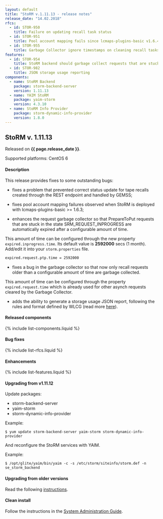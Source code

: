 ```yaml
---
layout: default
title: "StoRM v.1.11.13 - release notes"
release_date: "14.02.2018"
rfcs:
  - id: STOR-950
    title: Failure on updating recall task status
  - id: STOR-951
    title: Pool account mapping fails since lcmaps-plugins-basic v1.6.4
  - id: STOR-955
    title: Garbage Collector ignore timestamps on cleaning recall tasks
features:
  - id: STOR-954
    title: StoRM backend should garbage collect requests that are stuck in SRM_IN_PROGRESS for a configurable amount of time
  - id: STOR-982
    title: JSON storage usage reporting
components:
  - name: StoRM Backend
    package: storm-backend-server
    version: 1.11.13
  - name: YAIM StoRM
    package: yaim-storm
    version: 4.3.10
  - name: StoRM Info Provider
    package: storm-dynamic-info-provider
    version: 1.8.0
---
```


## StoRM v. 1.11.13

Released on **{{ page.release_date }}**.

Supported platforms: <span class="label label-success">CentOS 6</span>

#### Description

This release provides fixes to some outstanding bugs:

* fixes a problem that prevented correct status update for tape recalls created through the REST endpoint and handled by GEMSS;

* fixes pool account mapping failures observed when StoRM is deployed with lcmaps-plugins-basic >= 1.6.3;

* enhances the request garbage collector so that PrepareToPut requests that are stuck in the state SRM_REQUEST_INPROGRESS are automatically expired after a configurable amount of time.

This amount of time can be configured through the new property `expired.inprogress.time`.
Its default value is **2592000** secs (1 month).
Add/edit it into your `storm.properties` file.

```bash
expired.request.ptp.time = 2592000
```

* fixes a bug in the garbage collector so that now only recall requests older than a configurable amount of time are garbage collected.

This amount of time can be configured through the property `expired.request.time` which is already used for other asynch requests cleared by the Garbage Collector.

* adds the ability to generate a storage usage JSON report, following the rules and format defined by WLCG (read more [here][how-to-json-report]).

#### Released components

{% include list-components.liquid %}

#### Bug fixes

{% include list-rfcs.liquid %}

#### Enhancements

{% include list-features.liquid %}

#### Upgrading from v1.11.12

Update packages:

* storm-backend-server
* yaim-storm
* storm-dynamic-info-provider

Example:

    $ yum update storm-backend-server yaim-storm storm-dynamic-info-provider

And reconfigure the StoRM services with YAIM.

Example:

    $ /opt/glite/yaim/bin/yaim -c -s /etc/storm/siteinfo/storm.def -n se_storm_backend

#### Upgrading from older versions

Read the following [instructions][upgrading-old].

#### Clean install

Follow the instructions in the [System Administration Guide][storm-sysadmin-guide].

[upgrading-old]: {{site.baseurl}}/documentation/sysadmin-guide/1.11.12/#upgrading
[storm-sysadmin-guide]: {{site.baseurl}}/documentation/sysadmin-guide
[how-to-json-report]: {{site.baseurl}}/documentation/how-to/how-to-publish-json-report/
